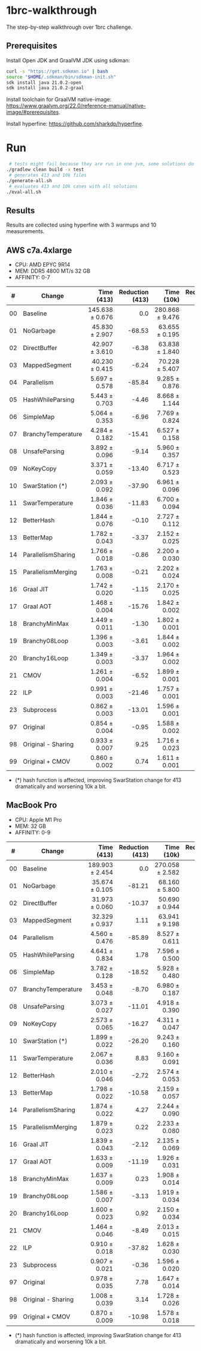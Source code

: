 # 1brc-walkthrough
The step-by-step walkthrough over 1brc challenge.

## Prerequisites
Install Open JDK and GraalVM JDK using sdkman:
``` bash
curl -s "https://get.sdkman.io" | bash
source "$HOME/.sdkman/bin/sdkman-init.sh"
sdk install java 21.0.2-open
sdk install java 21.0.2-graal
```

Install toolchain for GraalVM native-image: https://www.graalvm.org/22.0/reference-manual/native-image/#prerequisites.

Install hyperfine: https://github.com/sharkdp/hyperfine.

# Run
```bash
 # tests might fail because they are run in one jvm, some solutions do not cleanup resources
./gradlew clean build -x test
 # generates 413 and 10k files
./generate-all.sh
 # evaluates 413 and 10k cases with all solutions
./eval-all.sh 
```

## Results
Results are collected using hyperfine with 3 warmups and 10 measurements. 

## AWS c7a.4xlarge
* CPU: AMD EPYC 9R14
* MEM: DDR5 4800 MT/s 32 GB
* AFFINITY: 0-7
  
| #  | Change             |      Time (413) | Reduction (413) |      Time (10k) | Reduction (10k) |
|----|--------------------|----------------:|----------------:|----------------:|----------------:|
| 00 | Baseline           | 145.638 ± 0.676 |             0.0 | 280.868 ± 9.476 |             0.0 | 
| 01 | NoGarbage          |  45.830 ± 2.907 |          -68.53 |  63.655 ± 0.195 |          -77.34 |
| 02 | DirectBuffer       |  42.907 ± 3.610 |           -6.38 |  63.838 ± 1.840 |            0.29 |
| 03 | MappedSegment      |  40.230 ± 0.415 |           -6.24 |  70.228 ± 5.407 |           10.01 |
| 04 | Parallelism        |   5.697 ± 0.578 |          -85.84 |   9.285 ± 0.876 |          -86.78 |
| 05 | HashWhileParsing   |   5.443 ± 0.703 |           -4.46 |   8.668 ± 1.144 |           -6.65 |
| 06 | SimpleMap          |   5.064 ± 0.353 |           -6.96 |   7.769 ± 0.824 |          -10.37 |
| 07 | BranchyTemperature |   4.284 ± 0.182 |          -15.41 |   6.527 ± 0.158 |          -15.98 |
| 08 | UnsafeParsing      |   3.892 ± 0.096 |           -9.14 |   5.960 ± 0.357 |           -8.70 |
| 09 | NoKeyCopy          |   3.371 ± 0.059 |          -13.40 |   6.717 ± 0.523 |           12.70 |
| 10 | SwarStation (*)    |   2.093 ± 0.092 |          -37.90 |   6.961 ± 0.096 |            3.64 |
| 11 | SwarTemperature    |   1.846 ± 0.036 |          -11.83 |   6.700 ± 0.094 |           -3.75 |
| 12 | BetterHash         |   1.844 ± 0.076 |           -0.10 |   2.727 ± 0.112 |          -59.30 |
| 13 | BetterMap          |   1.782 ± 0.043 |           -3.37 |   2.152 ± 0.025 |          -21.11 |
| 14 | ParallelismSharing |   1.766 ± 0.018 |           -0.86 |   2.200 ± 0.030 |            2.27 |
| 15 | ParallelismMerging |   1.763 ± 0.008 |           -0.21 |   2.202 ± 0.024 |            0.09 |
| 16 | Graal JIT          |   1.742 ± 0.020 |           -1.15 |   2.170 ± 0.025 |           -1.49 |
| 17 | Graal AOT          |   1.468 ± 0.004 |          -15.76 |   1.842 ± 0.002 |          -15.08 |
| 18 | BranchyMinMax      |   1.449 ± 0.011 |           -1.30 |   1.802 ± 0.001 |           -2.20 |
| 19 | Branchy08Loop      |   1.396 ± 0.003 |           -3.61 |   1.844 ± 0.002 |            2.37 |
| 20 | Branchy16Loop      |   1.349 ± 0.003 |           -3.37 |   1.964 ± 0.002 |            6.49 |
| 21 | CMOV               |   1.261 ± 0.004 |           -6.52 |   1.899 ± 0.001 |           -3.34 |
| 22 | ILP                |   0.991 ± 0.003 |          -21.46 |   1.757 ± 0.001 |           -7.46 |
| 23 | Subprocess         |   0.862 ± 0.003 |          -13.01 |   1.596 ± 0.001 |           -9.14 |
| 97 | Original           |   0.854 ± 0.004 |           -0.95 |   1.588 ± 0.002 |           -0.53 |
| 98 | Original - Sharing |   0.933 ± 0.007 |            9.25 |   1.716 ± 0.023 |            8.03 |
| 99 | Original + CMOV    |   0.860 ± 0.002 |            0.74 |   1.611 ± 0.001 |            1.43 |

* (*) hash function is affected, improving SwarStation change for 413 dramatically and worsening 10k a bit.

## MacBook Pro
* CPU: Apple M1 Pro
* MEM: 32 GB
* AFFINITY: 0-9

| #  | Change             |      Time (413) | Reduction (413) |      Time (10k) | Reduction (10k) |
|----|--------------------|----------------:|----------------:|----------------:|----------------:|
| 00 | Baseline           | 189.903 ± 2.454 |             0.0 | 270.058 ± 2.582 |             0.0 |
| 01 | NoGarbage          |  35.674 ± 0.105 |          -81.21 |  68.160 ± 5.800 |          -74.76 |
| 02 | DirectBuffer       |  31.973 ± 0.060 |          -10.37 |  50.690 ± 0.944 |          -25.63 |
| 03 | MappedSegment      |  32.329 ± 0.937 |            1.11 |  63.941 ± 9.198 |           26.14 |
| 04 | Parallelism        |   4.560 ± 0.476 |          -85.89 |   8.527 ± 0.611 |          -86.66 |
| 05 | HashWhileParsing   |   4.641 ± 0.834 |            1.78 |   7.596 ± 0.500 |          -10.93 |
| 06 | SimpleMap          |   3.782 ± 0.128 |          -18.52 |   5.928 ± 0.480 |          -21.95 |
| 07 | BranchyTemperature |   3.453 ± 0.048 |           -8.70 |   6.980 ± 0.187 |           17.73 |
| 08 | UnsafeParsing      |   3.073 ± 0.027 |          -11.01 |   4.918 ± 0.390 |          -29.53 |
| 09 | NoKeyCopy          |   2.573 ± 0.065 |          -16.27 |   4.311 ± 0.047 |          -12.36 |
| 10 | SwarStation (*)    |   1.899 ± 0.022 |          -26.20 |   9.243 ± 0.160 |          114.42 |
| 11 | SwarTemperature    |   2.067 ± 0.036 |            8.83 |   9.160 ± 0.091 |           -0.90 |
| 12 | BetterHash         |   2.010 ± 0.046 |           -2.72 |   2.574 ± 0.053 |          -71.90 |
| 13 | BetterMap          |   1.798 ± 0.022 |          -10.58 |   2.159 ± 0.057 |          -16.11 |
| 14 | ParallelismSharing |   1.874 ± 0.022 |            4.27 |   2.244 ± 0.090 |            3.92 |
| 15 | ParallelismMerging |   1.879 ± 0.023 |            0.22 |   2.233 ± 0.080 |           -0.52 |
| 16 | Graal JIT          |   1.839 ± 0.043 |           -2.12 |   2.135 ± 0.069 |           -4.37 |
| 17 | Graal AOT          |   1.633 ± 0.009 |          -11.19 |   1.926 ± 0.031 |           -9.77 |
| 18 | BranchyMinMax      |   1.637 ± 0.009 |            0.23 |   1.908 ± 0.014 |           -0.96 |
| 19 | Branchy08Loop      |   1.586 ± 0.007 |           -3.13 |   1.919 ± 0.034 |            0.60 |
| 20 | Branchy16Loop      |   1.600 ± 0.023 |            0.92 |   2.150 ± 0.034 |           12.02 |
| 21 | CMOV               |   1.464 ± 0.046 |           -8.49 |   2.013 ± 0.015 |           -6.36 |
| 22 | ILP                |   0.910 ± 0.018 |          -37.82 |   1.628 ± 0.030 |          -19.14 |
| 23 | Subprocess         |   0.907 ± 0.021 |           -0.36 |   1.596 ± 0.020 |           -1.96 |
| 97 | Original           |   0.978 ± 0.035 |            7.78 |   1.647 ± 0.014 |            3.22 |
| 98 | Original - Sharing |   1.008 ± 0.039 |            3.14 |   1.728 ± 0.026 |            4.87 |
| 99 | Original + CMOV    |   0.870 ± 0.009 |          -10.98 |   1.578 ± 0.018 |           -4.21 |

* (*) hash function is affected, improving SwarStation change for 413 dramatically and worsening 10k a bit.
